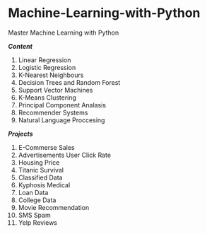 # Machine-Learning-with-Python
Master Machine Learning with Python

***Content***
1) Linear Regression
2) Logistic Regression
3) K-Nearest Neighbours
4) Decision Trees and Random Forest
5) Support Vector Machines
6) K-Means Clustering
7) Principal Component Analasis
8) Recommender Systems
9) Natural Language Proccesing

***Projects***
1) E-Commerse Sales
2) Advertisements User Click Rate
3) Housing Price
4) Titanic Survival
5) Classified Data
6) Kyphosis Medical
7) Loan Data
8) College Data
9) Movie Recommendation
10) SMS Spam
11) Yelp Reviews
